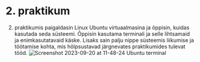 # 2. praktikum
 
2. praktikumis paigaldasin Linux Ubuntu virtuaalmasina ja õppisin, kuidas kasutada seda süsteemi. Õppisin kasutama terminali ja selle lihtsamaid ja enimkasutatavaid käske. Lisaks sain palju nippe süsteemis liikumise ja töötamise kohta, mis hõlpsustavad järgnevates praktikumides tulevat tööd.
![Screenshot 2023-09-20 at 11-48-24 Ubuntu terminal](https://github.com/Siim0u/ops-steemid/assets/112852891/75294c54-9682-4896-8ca8-2d8881badcfe)


